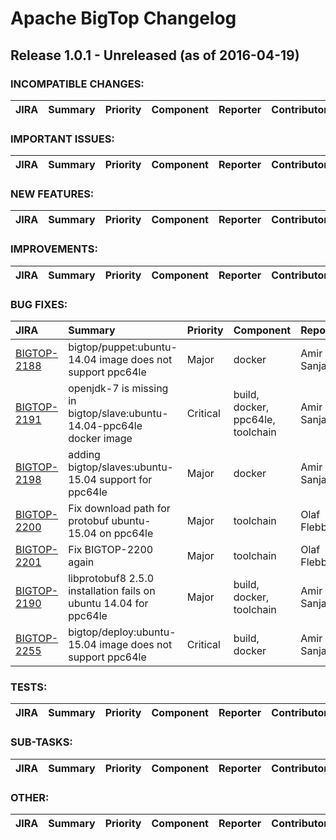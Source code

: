 
<!---
# Licensed to the Apache Software Foundation (ASF) under one
# or more contributor license agreements.  See the NOTICE file
# distributed with this work for additional information
# regarding copyright ownership.  The ASF licenses this file
# to you under the Apache License, Version 2.0 (the
# "License"); you may not use this file except in compliance
# with the License.  You may obtain a copy of the License at
#
#     http://www.apache.org/licenses/LICENSE-2.0
#
# Unless required by applicable law or agreed to in writing, software
# distributed under the License is distributed on an "AS IS" BASIS,
# WITHOUT WARRANTIES OR CONDITIONS OF ANY KIND, either express or implied.
# See the License for the specific language governing permissions and
# limitations under the License.
-->
# Apache BigTop Changelog

## Release 1.0.1 - Unreleased (as of 2016-04-19)

### INCOMPATIBLE CHANGES:

| JIRA | Summary | Priority | Component | Reporter | Contributor |
|:---- |:---- | :--- |:---- |:---- |:---- |


### IMPORTANT ISSUES:

| JIRA | Summary | Priority | Component | Reporter | Contributor |
|:---- |:---- | :--- |:---- |:---- |:---- |


### NEW FEATURES:

| JIRA | Summary | Priority | Component | Reporter | Contributor |
|:---- |:---- | :--- |:---- |:---- |:---- |


### IMPROVEMENTS:

| JIRA | Summary | Priority | Component | Reporter | Contributor |
|:---- |:---- | :--- |:---- |:---- |:---- |


### BUG FIXES:

| JIRA | Summary | Priority | Component | Reporter | Contributor |
|:---- |:---- | :--- |:---- |:---- |:---- |
| [BIGTOP-2188](https://issues.apache.org/jira/browse/BIGTOP-2188) | bigtop/puppet:ubuntu-14.04 image does not support ppc64le |  Major | docker | Amir Sanjar | Amir Sanjar |
| [BIGTOP-2191](https://issues.apache.org/jira/browse/BIGTOP-2191) | openjdk-7 is missing in bigtop/slave:ubuntu-14.04-ppc64le docker image |  Critical | build, docker, ppc64le, toolchain | Amir Sanjar | Amir Sanjar |
| [BIGTOP-2198](https://issues.apache.org/jira/browse/BIGTOP-2198) | adding bigtop/slaves:ubuntu-15.04 support for ppc64le |  Major | docker | Amir Sanjar | Amir Sanjar |
| [BIGTOP-2200](https://issues.apache.org/jira/browse/BIGTOP-2200) | Fix download path for protobuf ubuntu-15.04 on ppc64le |  Major | toolchain | Olaf Flebbe | Olaf Flebbe |
| [BIGTOP-2201](https://issues.apache.org/jira/browse/BIGTOP-2201) | Fix BIGTOP-2200 again |  Major | toolchain | Olaf Flebbe | Olaf Flebbe |
| [BIGTOP-2190](https://issues.apache.org/jira/browse/BIGTOP-2190) | libprotobuf8 2.5.0 installation fails on ubuntu 14.04 for ppc64le |  Major | build, docker, toolchain | Amir Sanjar | Amir Sanjar |
| [BIGTOP-2255](https://issues.apache.org/jira/browse/BIGTOP-2255) | bigtop/deploy:ubuntu-15.04 image does not support ppc64le |  Critical | build, docker | Amir Sanjar | Amir Sanjar |


### TESTS:

| JIRA | Summary | Priority | Component | Reporter | Contributor |
|:---- |:---- | :--- |:---- |:---- |:---- |


### SUB-TASKS:

| JIRA | Summary | Priority | Component | Reporter | Contributor |
|:---- |:---- | :--- |:---- |:---- |:---- |


### OTHER:

| JIRA | Summary | Priority | Component | Reporter | Contributor |
|:---- |:---- | :--- |:---- |:---- |:---- |


